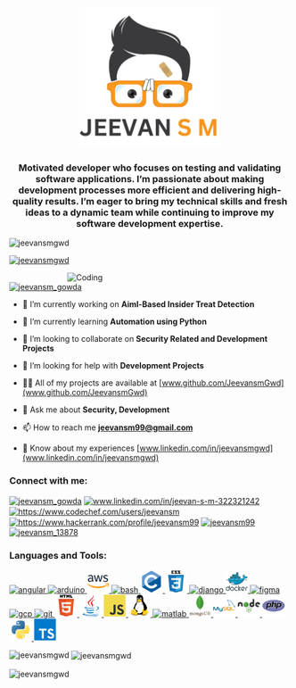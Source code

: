 <p align="center">
  <a href="https://www.linkedin.com/in/jeevansmgwd/">
    <img src="https://github.com/JeevansmGwd/JeevansmGwd/blob/main/github%20banner.png" alt="MasterHead" style="width: 50%; height: auto;" />
  </a>
</p>

<h3 align="center">Motivated developer who focuses on testing and validating software applications. I’m passionate about making development processes more efficient and delivering high-quality results. I’m eager to bring my technical skills and fresh ideas to a dynamic team while continuing to improve my software development expertise.</h3>

<p align="left"> <img src="https://komarev.com/ghpvc/?username=jeevansmgwd&label=Profile%20views&color=0e75b6&style=flat" alt="jeevansmgwd" /> </p>

<p align="left"> <a href="https://github.com/ryo-ma/github-profile-trophy"><img src="https://github-profile-trophy.vercel.app/?username=jeevansmgwd" alt="jeevansmgwd" /></a> </p>

<img align="right" alt="Coding" width="400" src="https://ayodele-olufemi.github.io/MyBioSite/images/coding.gif">

<p align="left"> <a href="https://twitter.com/jeevansm_gowda" target="blank"><img src="https://img.shields.io/twitter/follow/jeevansm_gowda?logo=twitter&style=for-the-badge" alt="jeevansm_gowda" /></a> </p>

- 🔭 I’m currently working on **Aiml-Based Insider Treat Detection**

- 🌱 I’m currently learning **Automation using Python**

- 👯 I’m looking to collaborate on **Security Related and Development Projects**

- 🤝 I’m looking for help with **Development Projects**

- 👨‍💻 All of my projects are available at [www.github.com/JeevansmGwd](www.github.com/JeevansmGwd)

- 💬 Ask me about **Security, Development**

- 📫 How to reach me **jeevansm99@gmail.com**

- 📄 Know about my experiences [www.linkedin.com/in/jeevansmgwd](www.linkedin.com/in/jeevansmgwd)

<h3 align="left">Connect with me:</h3>
<p align="left">
<a href="https://twitter.com/jeevansm_gowda" target="blank"><img align="center" src="https://raw.githubusercontent.com/rahuldkjain/github-profile-readme-generator/master/src/images/icons/Social/twitter.svg" alt="jeevansm_gowda" height="30" width="40" /></a>
<a href="https://linkedin.com/in/www.linkedin.com/in/jeevan-s-m-322321242" target="blank"><img align="center" src="https://raw.githubusercontent.com/rahuldkjain/github-profile-readme-generator/master/src/images/icons/Social/linked-in-alt.svg" alt="www.linkedin.com/in/jeevan-s-m-322321242" height="30" width="40" /></a>
<a href="https://www.codechef.com/users/https://www.codechef.com/users/jeevansm" target="blank"><img align="center" src="https://cdn.jsdelivr.net/npm/simple-icons@3.1.0/icons/codechef.svg" alt="https://www.codechef.com/users/jeevansm" height="30" width="40" /></a>
<a href="https://www.leetcode.com/https://www.hackerrank.com/profile/jeevansm99" target="blank"><img align="center" src="https://raw.githubusercontent.com/rahuldkjain/github-profile-readme-generator/master/src/images/icons/Social/leet-code.svg" alt="https://www.hackerrank.com/profile/jeevansm99" height="30" width="40" /></a>
<a href="https://www.hackerearth.com/jeevansm99" target="blank"><img align="center" src="https://raw.githubusercontent.com/rahuldkjain/github-profile-readme-generator/master/src/images/icons/Social/hackerearth.svg" alt="jeevansm99" height="30" width="40" /></a>
<a href="https://discord.gg/jeevansm_13878" target="blank"><img align="center" src="https://raw.githubusercontent.com/rahuldkjain/github-profile-readme-generator/master/src/images/icons/Social/discord.svg" alt="jeevansm_13878" height="30" width="40" /></a>
</p>

<h3 align="left">Languages and Tools:</h3>
<p align="left"> <a href="https://angular.io" target="_blank" rel="noreferrer"> <img src="https://angular.io/assets/images/logos/angular/angular.svg" alt="angular" width="40" height="40"/> </a> <a href="https://www.arduino.cc/" target="_blank" rel="noreferrer"> <img src="https://cdn.worldvectorlogo.com/logos/arduino-1.svg" alt="arduino" width="40" height="40"/> </a> <a href="https://aws.amazon.com" target="_blank" rel="noreferrer"> <img src="https://raw.githubusercontent.com/devicons/devicon/master/icons/amazonwebservices/amazonwebservices-original-wordmark.svg" alt="aws" width="40" height="40"/> </a> <a href="https://www.gnu.org/software/bash/" target="_blank" rel="noreferrer"> <img src="https://www.vectorlogo.zone/logos/gnu_bash/gnu_bash-icon.svg" alt="bash" width="40" height="40"/> </a> <a href="https://www.cprogramming.com/" target="_blank" rel="noreferrer"> <img src="https://raw.githubusercontent.com/devicons/devicon/master/icons/c/c-original.svg" alt="c" width="40" height="40"/> </a> <a href="https://www.w3schools.com/css/" target="_blank" rel="noreferrer"> <img src="https://raw.githubusercontent.com/devicons/devicon/master/icons/css3/css3-original-wordmark.svg" alt="css3" width="40" height="40"/> </a> <a href="https://www.djangoproject.com/" target="_blank" rel="noreferrer"> <img src="https://cdn.worldvectorlogo.com/logos/django.svg" alt="django" width="40" height="40"/> </a> <a href="https://www.docker.com/" target="_blank" rel="noreferrer"> <img src="https://raw.githubusercontent.com/devicons/devicon/master/icons/docker/docker-original-wordmark.svg" alt="docker" width="40" height="40"/> </a> <a href="https://www.figma.com/" target="_blank" rel="noreferrer"> <img src="https://www.vectorlogo.zone/logos/figma/figma-icon.svg" alt="figma" width="40" height="40"/> </a> <a href="https://cloud.google.com" target="_blank" rel="noreferrer"> <img src="https://www.vectorlogo.zone/logos/google_cloud/google_cloud-icon.svg" alt="gcp" width="40" height="40"/> </a> <a href="https://git-scm.com/" target="_blank" rel="noreferrer"> <img src="https://www.vectorlogo.zone/logos/git-scm/git-scm-icon.svg" alt="git" width="40" height="40"/> </a> <a href="https://www.w3.org/html/" target="_blank" rel="noreferrer"> <img src="https://raw.githubusercontent.com/devicons/devicon/master/icons/html5/html5-original-wordmark.svg" alt="html5" width="40" height="40"/> </a> <a href="https://www.java.com" target="_blank" rel="noreferrer"> <img src="https://raw.githubusercontent.com/devicons/devicon/master/icons/java/java-original.svg" alt="java" width="40" height="40"/> </a> <a href="https://developer.mozilla.org/en-US/docs/Web/JavaScript" target="_blank" rel="noreferrer"> <img src="https://raw.githubusercontent.com/devicons/devicon/master/icons/javascript/javascript-original.svg" alt="javascript" width="40" height="40"/> </a> <a href="https://www.linux.org/" target="_blank" rel="noreferrer"> <img src="https://raw.githubusercontent.com/devicons/devicon/master/icons/linux/linux-original.svg" alt="linux" width="40" height="40"/> </a> <a href="https://www.mathworks.com/" target="_blank" rel="noreferrer"> <img src="https://upload.wikimedia.org/wikipedia/commons/2/21/Matlab_Logo.png" alt="matlab" width="40" height="40"/> </a> <a href="https://www.mongodb.com/" target="_blank" rel="noreferrer"> <img src="https://raw.githubusercontent.com/devicons/devicon/master/icons/mongodb/mongodb-original-wordmark.svg" alt="mongodb" width="40" height="40"/> </a> <a href="https://www.mysql.com/" target="_blank" rel="noreferrer"> <img src="https://raw.githubusercontent.com/devicons/devicon/master/icons/mysql/mysql-original-wordmark.svg" alt="mysql" width="40" height="40"/> </a> <a href="https://nodejs.org" target="_blank" rel="noreferrer"> <img src="https://raw.githubusercontent.com/devicons/devicon/master/icons/nodejs/nodejs-original-wordmark.svg" alt="nodejs" width="40" height="40"/> </a> <a href="https://www.php.net" target="_blank" rel="noreferrer"> <img src="https://raw.githubusercontent.com/devicons/devicon/master/icons/php/php-original.svg" alt="php" width="40" height="40"/> </a> <a href="https://www.python.org" target="_blank" rel="noreferrer"> <img src="https://raw.githubusercontent.com/devicons/devicon/master/icons/python/python-original.svg" alt="python" width="40" height="40"/> </a> <a href="https://www.typescriptlang.org/" target="_blank" rel="noreferrer"> <img src="https://raw.githubusercontent.com/devicons/devicon/master/icons/typescript/typescript-original.svg" alt="typescript" width="40" height="40"/> </a> </p>

<p><img align="left" src="https://github-readme-stats.vercel.app/api/top-langs?username=jeevansmgwd&show_icons=true&locale=en&layout=compact" alt="jeevansmgwd" /></p>

<p>&nbsp;<img align="center" src="https://github-readme-stats.vercel.app/api?username=jeevansmgwd&show_icons=true&locale=en" alt="jeevansmgwd" /></p>

<p><img align="center" src="https://github-readme-streak-stats.herokuapp.com/?user=jeevansmgwd&" alt="jeevansmgwd" /></p>
